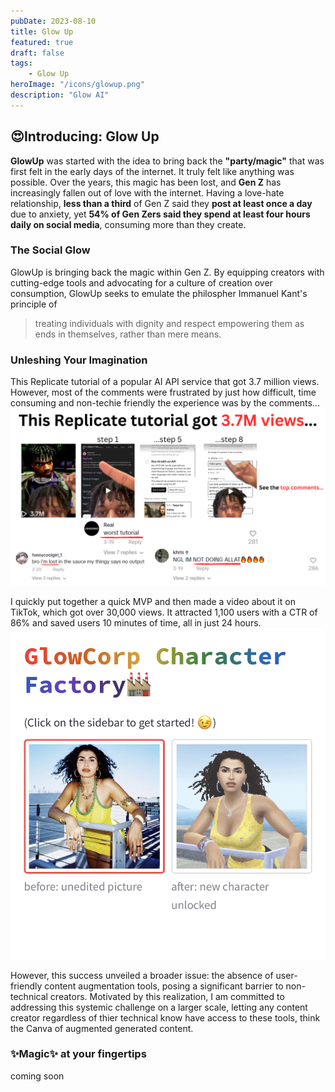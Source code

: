 ```yaml
---
pubDate: 2023-08-10
title: Glow Up
featured: true
draft: false
tags:
    - Glow Up
heroImage: "/icons/glowup.png"
description: "Glow AI"
---
```


## 😍Introducing: Glow Up

**GlowUp** was started with the idea to bring back the **"party/magic"** that was first felt in the early days of the internet. It truly felt like anything was possible. Over the years, this magic has been lost, and **Gen Z** has increasingly fallen out of love with the internet. Having a love-hate relationship, **less than a third** of Gen Z said they **post at least once a day** due to anxiety, yet **54% of Gen Zers said they spend at least four hours daily on social media**, consuming more than they create.

### The Social Glow 

GlowUp is bringing back the magic within Gen Z. By equipping creators with cutting-edge tools and advocating for a culture of creation over consumption, GlowUp seeks to emulate the philospher Immanuel Kant's principle of 
>treating individuals with dignity and respect empowering them as ends in themselves, rather than mere means.

### Unleshing Your Imagination

This Replicate tutorial of a popular AI API service that got 3.7 million views. However, most of the comments were frustrated by just how difficult, time consuming and non-techie friendly the experience was by the comments... 
![Replicate](https://raw.githubusercontent.com/IanMcClue/glowup-images/main/replicate_tut.png)

I quickly put together a quick MVP and then made a video about it on TikTok, which got over 30,000 views. It attracted 1,100 users with a CTR of 86% and saved users 10 minutes of time, all in just 24 hours.
![Glowup MVP](https://raw.githubusercontent.com/IanMcClue/glowup-images/main/Glowup_mvp.png)


However, this success unveiled a broader issue: the absence of user-friendly content augmentation tools, posing a significant barrier to non-technical creators. Motivated by this realization, I am committed to addressing this systemic challenge on a larger scale, letting any content creator regardless of thier technical know have access to these tools, think the Canva of augmented generated content.

### ✨Magic✨ at your fingertips
coming soon
